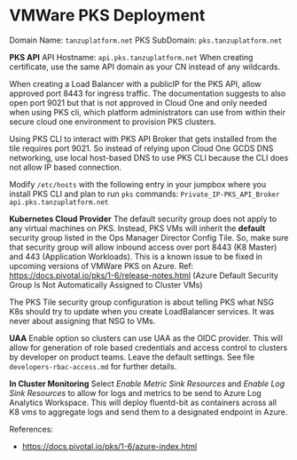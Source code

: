 # VMWare PKS Deployment

Domain Name: `tanzuplatform.net`
PKS SubDomain: `pks.tanzuplatform.net`

**PKS API**
API Hostname: `api.pks.tanzuplatform.net`
When creating certificate, use the same API domain as your CN instead of any wildcards.

When creating a Load Balancer with a publicIP for the PKS API, allow approved port 8443 for ingress traffic. The documentation suggests to also open port 9021 but that is not approved in Cloud One and only needed when using PKS cli, which platform administrators can use from within their secure cloud one environment to provision PKS clusters.

Using PKS CLI to interact with PKS API Broker that gets installed from the tile requires port 9021. So instead of relying upon Cloud One GCDS DNS networking, use local host-based DNS to use PKS CLI because the CLI does not allow IP based connection.

Modify `/etc/hosts` with the following entry in your jumpbox where you install PKS CLI and plan to run `pks` commands:
`Private_IP-PKS_API_Broker api.pks.tanzuplatform.net`


**Kubernetes Cloud Provider**
The default security group does not apply to any virtual machines on PKS. Instead, PKS VMs will inherit the **default** security group listed in the Ops Manager Director Config Tile. So, make sure that security group will allow inbound access over port 8443 (K8 Master) and 443 (Application Workloads). This is a known issue to be fixed in upcoming versions of VMWare PKS on Azure. Ref: https://docs.pivotal.io/pks/1-6/release-notes.html (Azure Default Security Group Is Not Automatically Assigned to Cluster VMs)

The PKS Tile security group configuration is about telling PKS what NSG K8s should try to update when you create LoadBalancer services.  It was never about assigning that NSG to VMs. 

**UAA**
Enable option so clusters can use UAA as the OIDC provider. This will allow for generation of role based credentials and access control to clusters by developer on product teams. Leave the default settings. See file `developers-rbac-access.md` for further details.

**In Cluster Monitoring**
Select *Enable Metric Sink Resources* and *Enable Log Sink Resources* to allow for logs and metrics to be send to Azure Log Analytics Workspace. This will deploy fluentd-bit as containers across all K8 vms to aggregate logs and send them to a designated endpoint in Azure.

References:
- https://docs.pivotal.io/pks/1-6/azure-index.html
